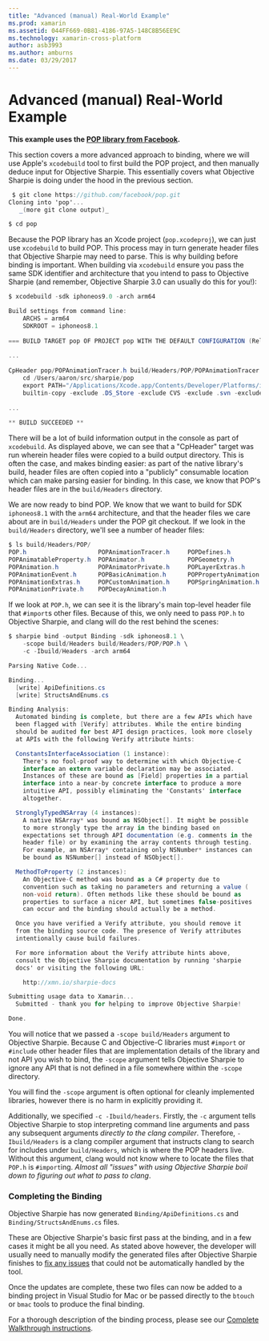 ```yaml
---
title: "Advanced (manual) Real-World Example"
ms.prod: xamarin
ms.assetid: 044FF669-0B81-4186-97A5-148C8B56EE9C
ms.technology: xamarin-cross-platform
author: asb3993
ms.author: amburns
ms.date: 03/29/2017
---
```


# Advanced (manual) Real-World Example


**This example uses the [POP library from Facebook](https://github.com/facebook/pop).**


This section covers a more advanced approach to binding, where we will use Apple's `xcodebuild` tool to first build the POP project, and then manually deduce input for Objective Sharpie. This essentially covers what Objective Sharpie is doing under the hood in the previous section.

```csharp
 $ git clone https://github.com/facebook/pop.git
Cloning into 'pop'...
   _(more git clone output)_

$ cd pop
```

Because the POP library has an Xcode project (`pop.xcodeproj`), we can just use `xcodebuild` to build POP. This process may in turn generate header files that Objective Sharpie may need to parse. This is why building before binding is important. When building via `xcodebuild` ensure you pass the same SDK identifier and architecture that you intend to pass to Objective Sharpie (and remember, Objective Sharpie 3.0 can usually do this for you!):

```csharp
$ xcodebuild -sdk iphoneos9.0 -arch arm64

Build settings from command line:
    ARCHS = arm64
    SDKROOT = iphoneos8.1
 
=== BUILD TARGET pop OF PROJECT pop WITH THE DEFAULT CONFIGURATION (Release) ===
 
...
 
CpHeader pop/POPAnimationTracer.h build/Headers/POP/POPAnimationTracer.h
    cd /Users/aaron/src/sharpie/pop
    export PATH="/Applications/Xcode.app/Contents/Developer/Platforms/iPhoneOS.platform/Developer/usr/bin:/Applications/Xcode.app/Contents/Developer/usr/bin:/Users/aaron/bin::/usr/local/bin:/usr/bin:/bin:/usr/sbin:/sbin:/opt/X11/bin:/usr/local/git/bin:/Users/aaron/.rvm/bin"
    builtin-copy -exclude .DS_Store -exclude CVS -exclude .svn -exclude .git -exclude .hg -strip-debug-symbols -strip-tool /Applications/Xcode.app/Contents/Developer/Toolchains/XcodeDefault.xctoolchain/usr/bin/strip -resolve-src-symlinks /Users/aaron/src/sharpie/pop/pop/POPAnimationTracer.h /Users/aaron/src/sharpie/pop/build/Headers/POP
 
...
 
** BUILD SUCCEEDED **
```

There will be a lot of build information output in the console as part of `xcodebuild`. As displayed above, we can see that a "CpHeader" target was run wherein header files were copied to a build output directory. This is often the case, and makes binding easier: as part of the native library's build, header files are often copied into a "publicly" consumable location which can make parsing easier for binding. In this case, we know that POP's header files are in the `build/Headers` directory.

We are now ready to bind POP. We know that we want to build for SDK `iphoneos8.1` with the `arm64` architecture, and that the header files we care about are in `build/Headers` under the POP git checkout. If we look in the `build/Headers` directory, we'll see a number of header files:

```csharp
$ ls build/Headers/POP/
POP.h                    POPAnimationTracer.h     POPDefines.h
POPAnimatableProperty.h  POPAnimator.h            POPGeometry.h
POPAnimation.h           POPAnimatorPrivate.h     POPLayerExtras.h
POPAnimationEvent.h      POPBasicAnimation.h      POPPropertyAnimation.h
POPAnimationExtras.h     POPCustomAnimation.h     POPSpringAnimation.h
POPAnimationPrivate.h    POPDecayAnimation.h
```

If we look at `POP.h`, we can see it is the library's main top-level header file that `#import`s other files. Because of this, we only need to pass `POP.h` to Objective Sharpie, and clang will do the rest behind the scenes:

```csharp
$ sharpie bind -output Binding -sdk iphoneos8.1 \
    -scope build/Headers build/Headers/POP/POP.h \
    -c -Ibuild/Headers -arch arm64

Parsing Native Code...

Binding...
  [write] ApiDefinitions.cs
  [write] StructsAndEnums.cs

Binding Analysis:
  Automated binding is complete, but there are a few APIs which have
  been flagged with [Verify] attributes. While the entire binding
  should be audited for best API design practices, look more closely
  at APIs with the following Verify attribute hints:

  ConstantsInterfaceAssociation (1 instance):
    There's no fool-proof way to determine with which Objective-C
    interface an extern variable declaration may be associated.
    Instances of these are bound as [Field] properties in a partial
    interface into a near-by concrete interface to produce a more
    intuitive API, possibly eliminating the 'Constants' interface
    altogether.

  StronglyTypedNSArray (4 instances):
    A native NSArray* was bound as NSObject[]. It might be possible
    to more strongly type the array in the binding based on
    expectations set through API documentation (e.g. comments in the
    header file) or by examining the array contents through testing.
    For example, an NSArray* containing only NSNumber* instances can
    be bound as NSNumber[] instead of NSObject[].

  MethodToProperty (2 instances):
    An Objective-C method was bound as a C# property due to
    convention such as taking no parameters and returning a value (
    non-void return). Often methods like these should be bound as
    properties to surface a nicer API, but sometimes false-positives
    can occur and the binding should actually be a method.

  Once you have verified a Verify attribute, you should remove it
  from the binding source code. The presence of Verify attributes
  intentionally cause build failures.

  For more information about the Verify attribute hints above,
  consult the Objective Sharpie documentation by running 'sharpie
  docs' or visiting the following URL:

    http://xmn.io/sharpie-docs

Submitting usage data to Xamarin...
  Submitted - thank you for helping to improve Objective Sharpie!

Done.
```

You will notice that we passed a `-scope build/Headers` argument to Objective Sharpie. Because C and Objective-C libraries must `#import` or `#include` other header files that are implementation details of the library and not API you wish to bind, the `-scope` argument tells Objective Sharpie to ignore any API that is not defined in a file somewhere within the `-scope` directory.

You will find the `-scope` argument is often optional for cleanly implemented libraries, however there is no harm in explicitly providing it.

Additionally, we specified `-c -Ibuild/headers`. Firstly, the `-c` argument tells Objective Sharpie to stop interpreting command line arguments and pass any subsequent arguments _directly to the clang compiler_. Therefore, `-Ibuild/Headers` is a clang compiler argument that instructs clang to search for includes under `build/Headers`, which is where the POP headers live. Without this argument, clang would not know where to locate the files that `POP.h` is `#import`ing. _Almost all "issues" with using Objective Sharpie boil down to figuring out what to pass to clang_.

### Completing the Binding

Objective Sharpie has now generated `Binding/ApiDefinitions.cs` and `Binding/StructsAndEnums.cs` files.

These are Objective Sharpie's basic first pass at the binding, and in a few
cases it might be all you need. As stated above however, the developer will
usually need to manually modify the generated files after Objective Sharpie
finishes to
[fix any issues](~/cross-platform/macios/binding/objective-sharpie/platform/apidefinitions-structsandenums.md)
that could not be automatically handled by the tool.

Once the updates are complete, these two files can now be added to a binding
project in Visual Studio for Mac or be passed directly to the `btouch` or `bmac`
tools to produce the final binding.

For a thorough description of the binding process, please see our
[Complete Walkthrough instructions](~/ios/platform/binding-objective-c/walkthrough.md).

